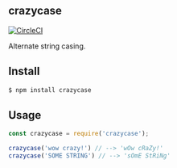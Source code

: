 ## crazycase

[![CircleCI](https://circleci.com/gh/cadenichols/crazycase.svg?style=shield)](https://circleci.com/gh/cadenichols/crazycase)

Alternate string casing.

## Install

```bash
$ npm install crazycase
```

## Usage

```js
const crazycase = require('crazycase');

crazycase('wow crazy!') // --> 'wOw cRaZy!'
crazycase('SOME STRING') // --> 'sOmE StRiNg'
```
